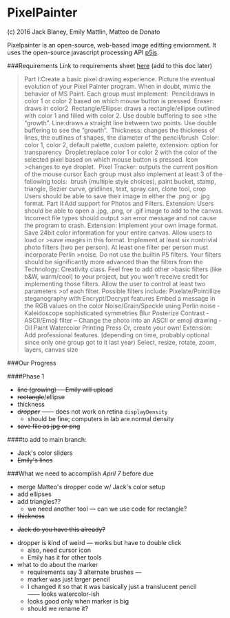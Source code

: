 # PixelPainter
(c) 2016 Jack Blaney, Emily Mattlin, Matteo de Donato

Pixelpainter is an open-source, web-based image editting enviornment.
It uses the open-source javascript processing API [p5js](p5js.org).

###Requirements
Link to requirements sheet [here](https://trinityschoolnyc.myschoolapp.com/ftpimages/390/download/download_1789690.pdf)
(add to this doc later)

>Part I:​Create a basic pixel drawing experience.
>Picture the eventual evolution of your Pixel Painter program. When in doubt, mimic the behavior of MS Paint.
>Each group must implement:
>­ Pencil​:​draws in color 1 or color 2 based on which mouse button is pressed
>­ Eraser​:​draws in color2
>­ Rectangle/Ellipse​: ​draws a rectangle/ellipse outlined with color 1 and filled with color 2. Use double buffering to see >the “growth”.
>­ Line​:​draws a straight line between two points. Use double buffering to see the “growth”.
>­ Thickness​: ​changes the thickness of lines, the outlines of shapes, the diameter of the pencil/brush
>­ Color​: ​color 1, color 2, default palette, custom palette, extension: option for transparency
>­ Droplet:​​replace color 1 or color 2 with the color of the selected pixel based on which mouse button is pressed. Icon >changes to eye droplet.
>­ Pixel Tracker​: ​outputs the current position of the mouse cursor
>Each group must also implement at least 3 of the following tools:
>­ brush (multiple style choices), paint bucket, stamp, triangle, Bezier curve, gridlines, text, spray can, clone tool, crop
>Users should be able to save their image in either the .png or .jpg format.
>Part II:​Add support for Photos and Filters.
>Extension: Users should be able to open a .jpg, .png, or .gif image to add to the canvas. Incorrect file types should output >an error message and not cause the
>program to crash.
>Extension: Implement your own image format. Save 24­bit color information for your entire canvas. Allow users to load or >save images in this format.
>Implement at least six non­trivial photo filters (two per person). At least one filter per person must incorporate Perlin >noise. Do not use the built­in P5 filters. Your
>filters should be significantly more advanced than the filters from the Technology: Creativity class. Feel free to add other >basic filters (like b&W, warm/cool) to
>your project, but you won’t receive credit for implementing those filters. Allow the user to control at least two parameters >of each filter.
>Possible filters include:
>­Pixelate/Pointillize
>­steganography with Encrypt/Decrypt features­ Embed a message in the RGB values on the color
>­Noise/Grain/Speckle using Perlin noise
>­Kaleidoscope­ sophisticated symmetries
>­Blur
>­Posterize
>­Contrast
>­ASCII/Emoji filter – Change the photo into an ASCII or emoji drawing
>­Oil Paint
>­Watercolor
>­Printing Press
>­Or, create your own!
>Extension​: Add professional features. (depending on time, probably optional since only one group got to it last year)
>­Select, resize, rotate, zoom, layers, canvas size

###Our Progress

####Phase 1
- ~~line (growing) -- Emily will upload~~
- ~~rectangle~~/ellipse
- thickness
- ~~*dropper*~~ —— does not work on retina `displayDensity` 
  * should be fine; computers in lab are normal density 
- ~~save file as jpg or png~~

####to add to main branch:
- Jack's color sliders
- ~~Emily's lines~~

###What we need to accomplish *April 7* before due
- merge Matteo's dropper code w/ Jack's color setup
- add ellipses
- add triangles??
  * we need another tool — can we use code for rectangle?
- ~~thickness~~
 * ~~Jack do you have this already?~~
- dropper is kind of weird — works but have to double click
  * also, need cursor icon
  * Emily has it for other tools
- what to do about the marker
  * requirements say 3 alternate brushes —
  * marker was just larger pencil
  * I changed it so that it was basically just a translucent pencil —— looks watercolor-ish
  * looks good only when marker is big
  * should we rename it?
